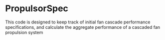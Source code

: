 # PropulsorSpec
This code is designed to keep track of initial fan cascade performance specifications, and calculate the aggregate performance of a cascaded fan propulsion system
